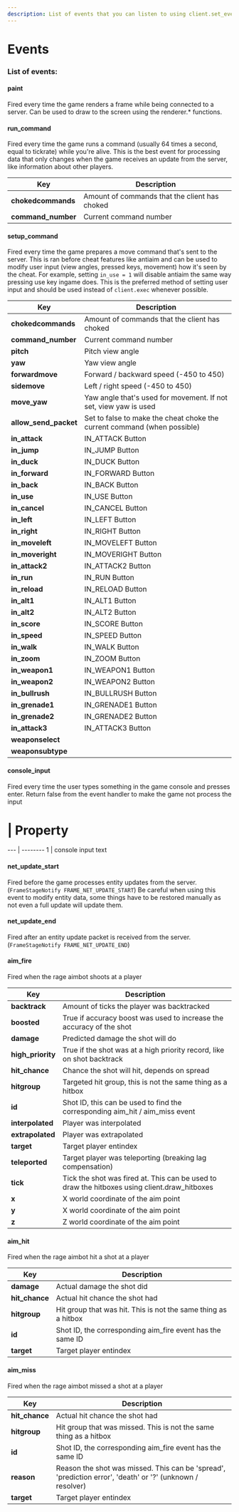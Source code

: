 ```yaml
---
description: List of events that you can listen to using client.set_event_callback
---
```

# Events

### List of events:

#### paint

Fired every time the game renders a frame while being connected to a server. Can be used to draw to the screen using the renderer.* functions.



#### run_command

Fired every time the game runs a command (usually 64 times a second, equal to tickrate) while you're alive. This is the best event for processing data that only changes when the game receives an update from the server, like information about other players.

Key | Description
--- | -----------
**chokedcommands** | Amount of commands that the client has choked
**command_number** | Current command number



#### setup_command

Fired every time the game prepares a move command that's sent to the server. This is ran before cheat features like antiaim and can be used to modify user input (view angles, pressed keys, movement) how it's seen by the cheat. For example, setting `in_use = 1` will disable antiaim the same way pressing use key ingame does. This is the preferred method of setting user input and should be used instead of `client.exec` whenever possible.

Key | Description
--- | -----------
**chokedcommands** | Amount of commands that the client has choked
**command_number** | Current command number
**pitch** | Pitch view angle
**yaw** | Yaw view angle
**forwardmove** | Forward / backward speed (-450 to 450)
**sidemove** | Left / right speed (-450 to 450)
**move_yaw** | Yaw angle that's used for movement. If not set, view yaw is used
**allow_send_packet** | Set to false to make the cheat choke the current command (when possible)
**in_attack** | IN_ATTACK Button
**in_jump** | IN_JUMP Button
**in_duck** | IN_DUCK Button
**in_forward** | IN_FORWARD Button
**in_back** | IN_BACK Button
**in_use** | IN_USE Button
**in_cancel** | IN_CANCEL Button
**in_left** | IN_LEFT Button
**in_right** | IN_RIGHT Button
**in_moveleft** | IN_MOVELEFT Button
**in_moveright** | IN_MOVERIGHT Button
**in_attack2** | IN_ATTACK2 Button
**in_run** | IN_RUN Button
**in_reload** | IN_RELOAD Button
**in_alt1** | IN_ALT1 Button
**in_alt2** | IN_ALT2 Button
**in_score** | IN_SCORE Button
**in_speed** | IN_SPEED Button
**in_walk** | IN_WALK Button
**in_zoom** | IN_ZOOM Button
**in_weapon1** | IN_WEAPON1 Button
**in_weapon2** | IN_WEAPON2 Button
**in_bullrush** | IN_BULLRUSH Button
**in_grenade1** | IN_GRENADE1 Button
**in_grenade2** | IN_GRENADE2 Button
**in_attack3** | IN_ATTACK3 Button
**weaponselect** | 
**weaponsubtype** | 



#### console_input

Fired every time the user types something in the game console and presses enter. Return false from the event handler to make the game not process the input

 #  | Property
--- | --------
1 | console input text



#### net_update_start

Fired before the game processes entity updates from the server. (`FrameStageNotify FRAME_NET_UPDATE_START`) Be careful when using this event to modify entity data, some things have to be restored manually as not even a full update will update them.



#### net_update_end

Fired after an entity update packet is received from the server. (`FrameStageNotify FRAME_NET_UPDATE_END`)



#### aim_fire

Fired when the rage aimbot shoots at a player

Key | Description
--- | -----------
**backtrack** | Amount of ticks the player was backtracked
**boosted** | True if accuracy boost was used to increase the accuracy of the shot
**damage** | Predicted damage the shot will do
**high_priority** | True if the shot was at a high priority record, like on shot backtrack
**hit_chance** | Chance the shot will hit, depends on spread
**hitgroup** | Targeted hit group, this is not the same thing as a hitbox
**id** | Shot ID, this can be used to find the corresponding aim_hit / aim_miss event
**interpolated** | Player was interpolated
**extrapolated** | Player was extrapolated
**target** | Target player entindex
**teleported** | Target player was teleporting (breaking lag compensation)
**tick** | Tick the shot was fired at. This can be used to draw the hitboxes using client.draw_hitboxes
**x** | X world coordinate of the aim point
**y** | X world coordinate of the aim point
**z** | Z world coordinate of the aim point



#### aim_hit

Fired when the rage aimbot hit a shot at a player

Key | Description
--- | -----------
**damage** | Actual damage the shot did
**hit_chance** | Actual hit chance the shot had
**hitgroup** | Hit group that was hit. This is not the same thing as a hitbox
**id** | Shot ID, the corresponding aim_fire event has the same ID
**target** | Target player entindex



#### aim_miss

Fired when the rage aimbot missed a shot at a player

Key | Description
--- | -----------
**hit_chance** | Actual hit chance the shot had
**hitgroup** | Hit group that was missed. This is not the same thing as a hitbox
**id** | Shot ID, the corresponding aim_fire event has the same ID
**reason** | Reason the shot was missed. This can be 'spread', 'prediction error', 'death' or '?' (unknown / resolver)
**target** | Target player entindex



